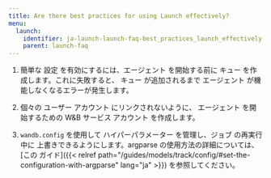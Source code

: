 ```yaml
---
title: Are there best practices for using Launch effectively?
menu:
  launch:
    identifier: ja-launch-launch-faq-best_practices_launch_effectively
    parent: launch-faq
---
```


1. 簡単な 設定 を有効にするには、エージェント を開始する前に キュー を作成します。これに失敗すると、 キュー が追加されるまで エージェント が機能しなくなるエラーが発生します。

2. 個々の ユーザー アカウント にリンクされないように、 エージェント を開始するための W&B サービス アカウント を作成します。

3. `wandb.config` を使用して ハイパーパラメーター を管理し、ジョブ の再実行中に 上書きできるようにします。argparse の使用方法の詳細については、[この ガイド]({{< relref path="/guides/models/track/config/#set-the-configuration-with-argparse" lang="ja" >}}) を参照してください。
